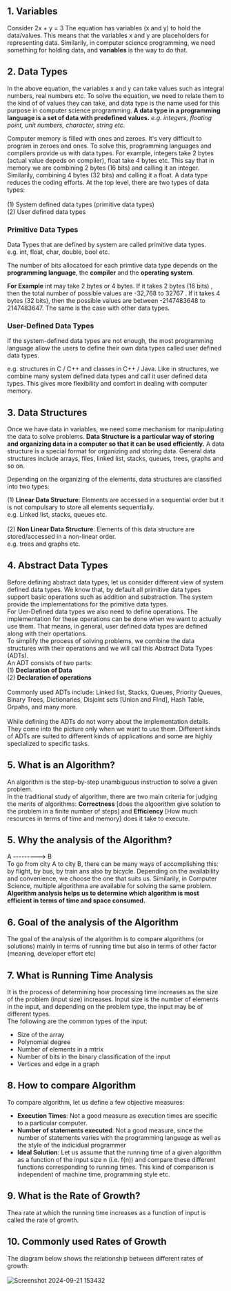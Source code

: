 ## 1. Variables
Consider 2x + y = 3
The equation has variables (x and y) to hold the data/values. This means that the variables x and y are placeholders for representing data. Similarily, in computer science programming, we need something for holding data, and **variables** is the way to do that.

## 2. Data Types
In the above equation, the variables x and y can take values such as integral numbers, real numbers etc. To solve the equation, we need to relate them to the kind of of values they can take, and data type is the name used for this purpose in computer science programming. **A data type in a programming language is a set of data with predefined values.**
*e.g. integers, floating point, unit numbers, character, string etc.*<br>

Computer memory is filled with ones and zeroes. It's very difficult to program in zeroes and ones. To solve this, programming languages and compilers provide us with data types. For example, integers take 2 bytes (actual value depeds on compiler), float take 4 bytes etc. This say that in memory we are combining 2 bytes (16 bits) and calling it an integer. Similarily, combining 4 bytes (32 bits) and calling it a float. A data type reduces the coding efforts. At the top level, there are two types of data types:<br><br>
(1) System defined data types (primitive data types)<br>
(2) User defined data types

### Primitive Data Types
Data Types that are defined by system are called primitive data types.<br>
e.g. int, float, char, double, bool etc.<br>

The number of bits allocatoed for each primtive data type depends on the **programming language**, the **compiler** and the **operating system**.<br>

**For Example**
int may take 2 bytes or 4 bytes. If it takes 2 bytes (16 bits) , then the total number of possible values are -32,768 to 32767 . If it takes 4 bytes (32 bits), then the possible values are between -2147483648 to 2147483647. The same is the case with other data types.

### User-Defined Data Types
If the system-defined data types are not enough, the most programming language allow the users to define their own data types called user defined data types.<br>

e.g. structures in C / C++ and classes in C++ / Java. Like in structures, we combine many system defined data types and call it user defined data types. This gives more flexibility and comfort in dealing with computer memory.

## 3. Data Structures

Once we have data in variables, we need some mechanism for manipulating the data to solve problems. **Data Structure is a particular way of storing and organizing data in a computer so that it can be used efficiently.** A data structure is a special format for organizing and storing data. General data structures include arrays, files, linked list, stacks, queues, trees, graphs and so on.<br>

Depending on the organizing of the elements, data structures are classified into two types:<br>

(1) **Linear Data Structure**: Elements are accessed in a sequential order but it is not compulsary to store all elements sequentially.<br>
e.g. Linked list, stacks, queues etc.<br><br>
(2) **Non Linear Data Structure**: Elements of this data structure are stored/accessed in a non-linear order.<br>
e.g. trees and graphs etc.<br>

## 4. Abstract Data Types

Before defining abstract data types, let us consider different view of system defined data types. We know that, by default all primitive data types support basic operations such as addition and substraction. The system provide the implementations for the primitive data types.<br>
For Uer-Defined data types we also need to define operations. The implementation for these operations can be done when we want to actually use them. That means, in general, user defined data types are defined along with their opertations.<br>
To simplify the process of solving problems, we combine the data structures with their operations and we will call this Abstract Data Types (ADTs).<br>
An ADT consists of two parts:<br>
(1) **Declaration of Data**<br>
(2) **Declaration of operations**<br><br>
Commonly used ADTs include: Linked list, Stacks, Queues, Priority Queues, Binary Trees, Dictionaries, Disjoint sets [Union and FInd], Hash Table, Grpahs, and many more.<br><br>
While defining the ADTs do not worry about the implementation details. They come into the picture only when we want to use them. Different kinds of ADTs are suited to different kinds of applications and some are highly specialized to specific tasks.<br>

## 5. What is an Algorithm?
An algorithm is the step-by-step unambiguous instruction to solve a given problem.<br>
In the traditional study of algorithm, there are two main criteria for judging the merits of algorithms: **Correctness** [does the algoorithm give solution to the problem in a finite number of steps] and **Efficiency** [How much resources in terms of time and memory} does it take to execute.

## 5. Why the analysis of the Algorithm?
A ---------> B<br>
To go from city A to city B, there can be many ways of accomplishing this: by flight, by bus, by train ans also by bicycle. Depending on the availability and convenience, we choose the one that suits us. Similarily, in Computer Science, multiple algorithma are available for solving the same problem. **Algorithm analysis helps us to determine which algorithm is most efficient in terms of time and space consumed.**

## 6. Goal of the analysis of the Algorithm
The goal of the analysis of the algorithm is to compare algorithms (or solutions) mainly in terms of running time but also in terms of other factor (meaning, developer effort etc) 

## 7. What is Running Time Analysis
It is the process of determining how processing time increases as the size of the problem (input size) increases. Input size is the number of elements in the input, and depending on the problem type, the input may be of different types.<br>
The following are the common types of the input:<br>
- Size of the array
- Polynomial degree
- Number of elements in a mtrix
- Number of bits in the binary classification of the input
- Vertices and edge in a graph

## 8. How to compare Algorithm
To compare algorithm, let us define a few objective measures:<br>
- **Execution Times**: Not a good measure as execution times are specific to a particular computer.
- **Number of statements executed**: Not a good measure, since the number of statements varies with the programming language as well as the style of the indicidual programmer
- **Ideal Solution**: Let us assume that the running time of a given algorithm as a function of the input size n (i.e. f(n)) and compare these different functions corresponding to running times. This kind of comparison is independent of machine time, programming style etc.

## 9. What is the Rate of Growth?
Thea rate at which the running time increases as a function of input is called the rate of growth.

## 10. Commonly used Rates of Growth
The diagram below shows the relationship between different rates of growth:<br><br>
![Screenshot 2024-09-21 153432](https://github.com/user-attachments/assets/3aef52ef-4418-4cee-890f-8aa974bc7acc)
